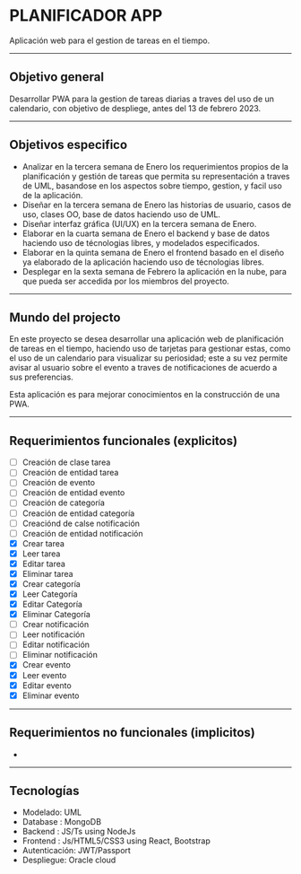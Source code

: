 # PLANIFICADOR APP

Aplicación web para el gestion de tareas en el tiempo.

---

## Objetivo general

Desarrollar PWA para la gestion de tareas diarias a traves del uso de un calendario, con objetivo de despliege, antes del 13 de febrero 2023.

---

## Objetivos especifico

- Analizar en la tercera semana de Enero los requerimientos propios de la planificación y gestión de tareas que permita su representación a traves de UML, basandose en los aspectos sobre tiempo, gestion, y facil uso de la aplicación.
- Diseñar en la tercera semana de Enero las historias de usuario, casos de uso, clases OO, base de datos haciendo uso de UML.
- Diseñar interfaz gráfica (UI/UX) en la tercera semana de Enero.
- Elaborar en la cuarta semana de Enero el backend y base de datos haciendo uso de técnologias libres, y modelados especificados.
- Elaborar en la quinta semana de Enero el frontend basado en el diseño ya elaborado de la aplicación haciendo uso de técnologias libres.
- Desplegar en la sexta semana de Febrero la aplicación en la nube, para que pueda ser accedida por los miembros del proyecto.

---

## Mundo del projecto

En este proyecto se desea desarrollar una aplicación web de planificación de tareas en el tiempo, haciendo uso de tarjetas para gestionar estas, como el uso de un calendario para visualizar su periosidad; este a su vez permite avisar al usuario sobre el evento a traves de notificaciones de acuerdo a sus preferencias.

Esta aplicación es para mejorar conocimientos en la construcción de una PWA.

---

## Requerimientos funcionales (explicitos)

- [ ] Creación de clase tarea
- [ ] Creación de entidad tarea
- [ ] Creación de evento
- [ ] Creación de entidad evento
- [ ] Creación de categoría
- [ ] Creación de entidad categoría
- [ ] Creaciónd de calse notificación
- [ ] Creación de entidad notificación
- [x] Crear tarea
- [x] Leer tarea
- [x] Editar tarea
- [x] Eliminar tarea
- [x] Crear categoría
- [x] Leer Categoría
- [x] Editar Categoría
- [x] Eliminar Categoría
- [ ] Crear notificación
- [ ] Leer notificación
- [ ] Editar notificación
- [ ] Eliminar notificación
- [x] Crear evento
- [x] Leer evento
- [x] Editar evento
- [x] Eliminar evento

---

## Requerimientos no funcionales (implicitos)

-

---

## Tecnologías

- Modelado: UML
- Database : MongoDB
- Backend : JS/Ts using NodeJs
- Frontend : Js/HTML5/CSS3 using React, Bootstrap
- Autenticación: JWT/Passport
- Despliegue: Oracle cloud
